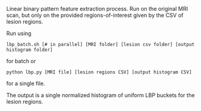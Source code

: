 Linear binary pattern feature extraction process.
Run on the original MRI scan, but only on the provided regions-of-interest given by the CSV of lesion regions.

Run using

`lbp_batch.sh [# in parallel] [MRI folder] [lesion csv folder] [output histogram folder]`

for batch or

`python lbp.py [MRI file] [lesion regions CSV] [output histogram CSV]`

for a single file.

The output is a single normalized histogram of uniform LBP buckets for the lesion regions.
